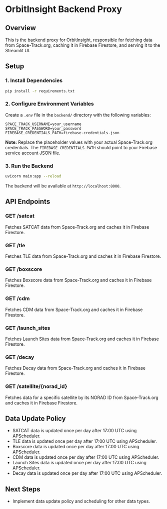 # OrbitInsight Backend Proxy

## Overview
This is the backend proxy for OrbitInsight, responsible for fetching data from Space-Track.org, caching it in Firebase Firestore, and serving it to the Streamlit UI.

## Setup

### 1. Install Dependencies
```sh
pip install -r requirements.txt
```

### 2. Configure Environment Variables
Create a `.env` file in the `backend/` directory with the following variables:
```
SPACE_TRACK_USERNAME=your_username
SPACE_TRACK_PASSWORD=your_password
FIREBASE_CREDENTIALS_PATH=firebase-credentials.json
```
**Note:** Replace the placeholder values with your actual Space-Track.org credentials. The `FIREBASE_CREDENTIALS_PATH` should point to your Firebase service account JSON file.

### 3. Run the Backend
```sh
uvicorn main:app --reload
```
The backend will be available at `http://localhost:8000`.

## API Endpoints

### GET /satcat
Fetches SATCAT data from Space-Track.org and caches it in Firebase Firestore.

### GET /tle
Fetches TLE data from Space-Track.org and caches it in Firebase Firestore.

### GET /boxscore
Fetches Boxscore data from Space-Track.org and caches it in Firebase Firestore.

### GET /cdm
Fetches CDM data from Space-Track.org and caches it in Firebase Firestore.

### GET /launch_sites
Fetches Launch Sites data from Space-Track.org and caches it in Firebase Firestore.

### GET /decay
Fetches Decay data from Space-Track.org and caches it in Firebase Firestore.

### GET /satellite/{norad_id}
Fetches data for a specific satellite by its NORAD ID from Space-Track.org and caches it in Firebase Firestore.

## Data Update Policy
- SATCAT data is updated once per day after 17:00 UTC using APScheduler.
- TLE data is updated once per day after 17:00 UTC using APScheduler.
- Boxscore data is updated once per day after 17:00 UTC using APScheduler.
- CDM data is updated once per day after 17:00 UTC using APScheduler.
- Launch Sites data is updated once per day after 17:00 UTC using APScheduler.
- Decay data is updated once per day after 17:00 UTC using APScheduler.

## Next Steps
- Implement data update policy and scheduling for other data types. 